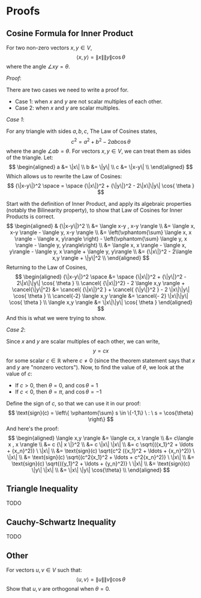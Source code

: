 
Proofs
=====================================================================


Cosine Formula for Inner Product
---------------------------------------------------------------------

For two non-zero vectors $x,y\in V$,
$$
    \langle x,y \rangle = \|x\|\|y\| \cos{ \theta }
$$
where the angle $\angle x y = \theta$.

*Proof*:

There are two cases we need to write a proof for.

* Case 1: when $x$ and $y$ are not scalar multiples of each other.
* Case 2: when $x$ and $y$ are scalar multiples.

*Case 1*:

For any triangle with sides $a,b,c$, The Law of Cosines states,
$$
    c^2 = a^2 + b^2 - 2ab \cos{ \theta }
$$
where the angle $\angle a b = \theta$.   For vectors $x,y \in V$, we can treat them as sides of the triangle.  Let:
$$
    \begin{aligned}
        a &= \|x\| \\
        b &= \|y\| \\
        c &= \|x-y\| \\
    \end{aligned}
$$
Which allows us to rewrite the Law of Cosines:
$$
    {\|x-y\|}^2 \space = \space
    {\|x\|}^2 + {\|y\|}^2 - 2\|x\|\|y\| \cos{ \theta }
$$

Start with the definition of Inner Product, and apply its algebraic properties (notably the Bilinearity property), to show that Law of Cosines for Inner Products is correct.
$$
    \begin{aligned}
        &  {\|x-y\|}^2 \\
        &=
            \langle x-y , x-y \rangle
            \\
        &=
            \langle x, x-y \rangle - \langle y, x-y \rangle
             \\
        &=
            \left(\vphantom{\sum}
                \langle x, x \rangle - \langle x, y\rangle
            \right)
            -
            \left(\vphantom{\sum}
                \langle y, x \rangle - \langle y, y\rangle\right)
            \\
        &=
            \langle x, x \rangle - \langle x, y\rangle
            - \langle y, x \rangle + \langle y, y\rangle \\
        &=
            {\|x\|}^2 - 2\langle x,y \rangle + \|y\|^2 \\
    \end{aligned}
$$
Returning to the Law of Cosines,
$$
    \begin{aligned}
             {\|x-y\|}^2 \space
        &= \space
            {\|x\|}^2
            + {\|y\|}^2
            - 2\|x\|\|y\| \cos{ \theta }
        \\
            \cancel{ {\|x\|}^2}
            - 2 \langle x,y \rangle
            + \cancel{\|y\|^2}
        &=
            \cancel{ {\|x\|}^2 }
            +  \cancel{ {\|y\|}^2 }
            - 2 \|x\|\|y\| \cos{ \theta }
        \\
            \cancel{-2} \langle x,y \rangle
        &=
            \cancel{- 2} \|x\|\|y\| \cos{ \theta }
        \\
            \langle x,y \rangle
        &=
            \|x\|\|y\| \cos{ \theta }
    \end{aligned}
$$
And this is what we were trying to show.
$$\tag*{$\Box$}$$

*Case 2*:

Since $x$ and $y$ are scalar multiples of each other, we can write,
$$
    y = cx
$$
for some scalar $c\in \mathbb{R}$ where $c\neq 0$ (since the theorem statement says that $x$ and $y$ are "nonzero vectors").  Now, to find the value of $\theta$, we look at the value of $c$:

* If $c > 0$, then $\theta = 0$, and $\cos{\theta}=1$
* If $c < 0$, then $\theta = \pi$, and $\cos{\theta}=-1$

Define the sign of $c$, so that we can use it in our proof:
$$
    \text{sign}(c) =
    \left\{ \vphantom{\sum}
        s \in \{-1,1\} \ : \ s = \cos{\theta}
    \right\}
$$
And here's the proof:
$$
\begin{aligned}
    \langle x,y \rangle
    &= \langle cx, x \rangle \\
    &= c\langle x , x \rangle \\
    &= c {\| x \|}^2 \\
    &= c \|x\| \|x\| \\
    &= c \sqrt{({x_1}^2 + \ldots + {x_n}^2)} \ \|x\| \\
    &= \text{sign}(c) \sqrt{c^2 ({x_1}^2 + \ldots + {x_n}^2)} \ \|x\| \\
    &= \text{sign}(c) \sqrt{(c^2{x_1}^2 + \ldots + c^2{x_n}^2)} \ \|x\| \\
    &= \text{sign}(c) \sqrt{({y_1}^2 + \ldots + {y_n}^2)} \ \|x\| \\
    &= \text{sign}(c) \|y\| \|x\| \\
    &= \|x\| \|y\| \cos{\theta} \\
\end{aligned}
$$
$$\tag*{$\Box$}$$


Triangle Inequality
---------------------------------------------------------------------

TODO


Cauchy-Schwartz Inequality
---------------------------------------------------------------------

TODO


## Other

For vectors $u,v \in V$ such that:
$$
    \langle u, v \rangle = \|u\| \|v\| \cos{\theta}
$$
Show that $u,v$ are orthogonal when $\theta = 0$.

